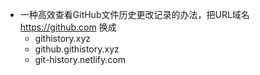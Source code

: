 * 一种高效查看GitHub文件历史更改记录的办法，把URL域名 https://github.com 换成
  - githistory.xyz
  - github.githistory.xyz
  - git-history.netlify.com

